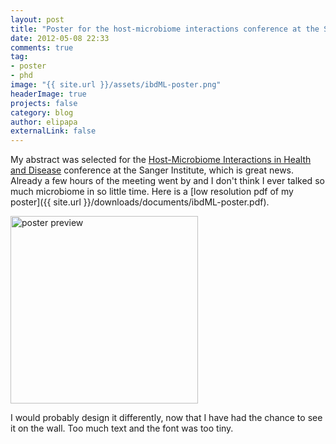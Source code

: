 ```yaml
---
layout: post
title: "Poster for the host-microbiome interactions conference at the Sanger Institute"
date: 2012-05-08 22:33
comments: true
tag: 
- poster
- phd
image: "{{ site.url }}/assets/ibdML-poster.png"
headerImage: true
projects: false
category: blog
author: elipapa
externalLink: false
---
```


My abstract was selected for the [Host-Microbiome Interactions in Health and Disease](https://registration.hinxton.wellcome.ac.uk/display_info.asp?id=271) conference at the Sanger Institute, which is great news. Already a few hours of the meeting went by and I don't think I ever talked so much microbiome in so little time. Here is a [low resolution pdf of my poster]({{ site.url }}/downloads/documents/ibdML-poster.pdf).


<img src="{{ site.url }}/assets/ibdML-poster.png" alt="poster preview" width="300" style="align:center;">

I would probably design it differently, now that I have had the chance to see it on the wall. Too much text and the font was too tiny.
